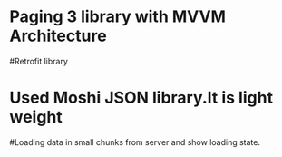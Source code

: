 # Paging 3 library with MVVM Architecture
#Retrofit library
#  Used Moshi JSON library.It is light weight 
#Loading data in  small chunks from server  and show loading state.
